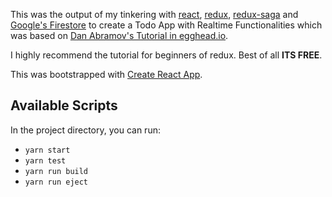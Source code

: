 This was the output of my tinkering with [react][react], [redux][redux], [redux-saga][saga] and [Google's Firestore][firestore] to create a Todo App with Realtime Functionalities which was based on [Dan Abramov's Tutorial in egghead.io][egghead.io].

I highly recommend the tutorial for beginners of redux. Best of all **ITS FREE**.

This was bootstrapped with [Create React App](https://github.com/facebook/create-react-app).

## Available Scripts

In the project directory, you can run:

* `yarn start`
* `yarn test`
* `yarn run build`
* `yarn run eject`

[redux]: https://redux.js.org/
[react]: https://reactjs.org/
[saga]: https://redux-saga.js.org
[egghead.io]: https://egghead.io/courses/getting-started-with-redux
[firestore]: https://firebase.google.com/docs/firestore/

